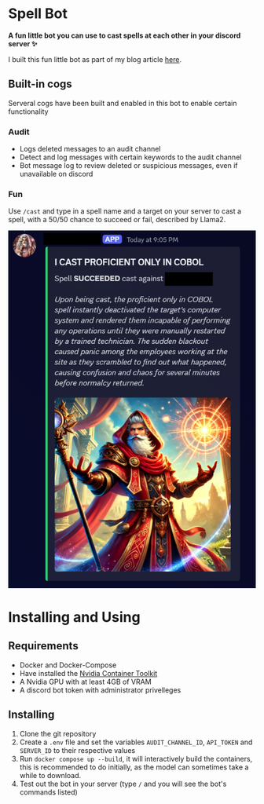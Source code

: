 # Spell Bot

**A fun little bot you can use to cast spells at each other in your discord server ✨**

I built this fun little bot as part of my blog article [here](https://kiwimike.me/?p=137).


## Built-in cogs

Serveral cogs have been built and enabled in this bot to enable certain functionality

### Audit

- Logs deleted messages to an audit channel
- Detect and log messages with certain keywords to the audit channel
- Bot message log to review deleted or suspicious messages, even if unavailable on discord


### Fun

Use `/cast` and type in a spell name and a target on your server to cast a spell, with a 50/50 chance to succeed or fail, described by Llama2.

!["Example spell cast"](./img/proficientonlyincobol.png)

<!--!["Bimbo Wizard Picture"](./bimbowizard.png)-->


# Installing and Using 

## Requirements
- Docker and Docker-Compose
- Have installed the [Nvidia Container Toolkit](https://docs.nvidia.com/datacenter/cloud-native/container-toolkit/latest/install-guide.html)
- A Nvidia GPU with at least 4GB of VRAM 
- A discord bot token with administrator privelleges

## Installing

1. Clone the git repository
2. Create a `.env` file and set the variables `AUDIT_CHANNEL_ID`, `API_TOKEN` and `SERVER_ID` to their respective values
3. Run `docker compose up --build`, it will interactively build the containers, this is recommended to do initially, as the model can sometimes take a while to download. 
4. Test out the bot in your server (type `/` and you will see the bot's commands listed)

